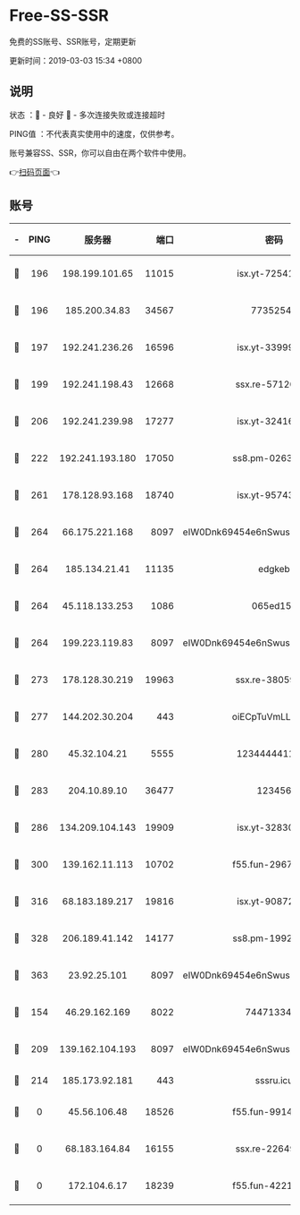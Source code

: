 # Free-SS-SSR

免费的SS账号、SSR账号，定期更新

更新时间：2019-03-03 15:34 +0800

## 说明

状态     ：🙂 - 良好 🙁 - 多次连接失败或连接超时

PING值   ：不代表真实使用中的速度，仅供参考。

账号兼容SS、SSR，你可以自由在两个软件中使用。

👉[扫码页面](https://liesauer.github.io/free-ss-ssr.github.io/)👈

## 账号

|-|PING|服务器|端口|密码|加密方式|区域|
|:----:|:----:|:-----:|-----:|:----:|:----:|:----:|
|🙂|196|198.199.101.65|11015|isx.yt-72541934|aes-256-cfb|US|
|🙂|196|185.200.34.83|34567|77352549|aes-256-cfb|US|
|🙂|197|192.241.236.26|16596|isx.yt-33999911|aes-256-cfb|US|
|🙂|199|192.241.198.43|12668|ssx.re-57120332|aes-256-cfb|US|
|🙂|206|192.241.239.98|17277|isx.yt-32416797|aes-256-cfb|US|
|🙂|222|192.241.193.180|17050|ss8.pm-02632240|aes-256-cfb|US|
|🙂|261|178.128.93.168|18740|isx.yt-95743585|aes-256-cfb|SG|
|🙂|264|66.175.221.168|8097|eIW0Dnk69454e6nSwuspv9DmS201tQ0D|aes-256-cfb|US|
|🙂|264|185.134.21.41|11135|edgkeb|aes-256-cfb|GB|
|🙂|264|45.118.133.253|1086|065ed15a|aes-256-cfb|SG|
|🙂|264|199.223.119.83|8097|eIW0Dnk69454e6nSwuspv9DmS201tQ0D|aes-256-cfb|US|
|🙂|273|178.128.30.219|19963|ssx.re-38059687|aes-256-cfb|SG|
|🙂|277|144.202.30.204|443|oiECpTuVmLLxk4Ts|aes-256-cfb|US|
|🙂|280|45.32.104.21|5555|1234444411111|aes-256-cfb|SG|
|🙂|283|204.10.89.10|36477|123456|aes-256-cfb|US|
|🙂|286|134.209.104.143|19909|isx.yt-32830951|aes-256-cfb|SG|
|🙂|300|139.162.11.113|10702|f55.fun-29670357|aes-256-cfb|SG|
|🙂|316|68.183.189.217|19816|isx.yt-90872809|aes-256-cfb|SG|
|🙂|328|206.189.41.142|14177|ss8.pm-19928527|aes-256-cfb|SG|
|🙂|363|23.92.25.101|8097|eIW0Dnk69454e6nSwuspv9DmS201tQ0D|aes-256-cfb|US|
|🙂|154|46.29.162.169|8022|7447133485|aes-256-cfb|RU|
|🙂|209|139.162.104.193|8097|eIW0Dnk69454e6nSwuspv9DmS201tQ0D|aes-256-cfb|JP|
|🙁|214|185.173.92.181|443|sssru.icu|rc4-md5|RU|
|🙁|0|45.56.106.48|18526|f55.fun-99140423|aes-256-cfb|US|
|🙁|0|68.183.164.84|16155|ssx.re-22649975|aes-256-cfb|US|
|🙁|0|172.104.6.17|18239|f55.fun-42215388|aes-256-cfb|US|
